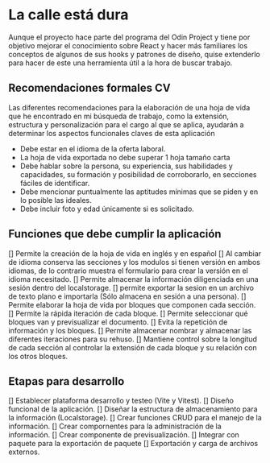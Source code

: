 # La calle está dura

Aunque el proyecto hace parte del programa del Odin Project y tiene por objetivo mejorar el conocimiento sobre React y hacer más familiares los conceptos de algunos de sus hooks y patrones de diseño, quise extenderlo para hacer de este una herramienta útil a la hora de buscar trabajo.

## Recomendaciones formales CV

Las diferentes recomendaciones para la elaboración de una hoja de vida que he encontrado en mi búsqueda de trabajo, como la extensión, estructura y personalización para el cargo al que se aplica, ayudarán a determinar los aspectos funcionales claves de esta aplicación

-   Debe estar en el idioma de la oferta laboral.
-   La hoja de vida exportada no debe superar 1 hoja tamaño carta
-   Debe hablar sobre la persona, su experiencia, sus habilidades y capacidades, su formación y posibilidad de corroborarlo, en secciones fáciles de identificar.
-   Debe mencionar puntualmente las aptitudes mínimas que se piden y en lo posible las ideales.
-   Debe incluir foto y edad únicamente si es solicitado.

## Funciones que debe cumplir la aplicación

[] Permite la creación de la hoja de vida en inglés y en español
[] Al cambiar de idioma conserva las secciones y los modulos si tienen versión en ambos idiomas, de lo contrario muestra el formulario para crear la versión en el idioma necesitado.
[] Permite almacenar la información diligenciada en una sesión dentro del localstorage.
[] permite exportar la sesion en un archivo de texto plano e importarla (Sólo almacena en sesión a una persona).
[] Permite elaborar la hoja de vida por bloques que componen cada sección.
[] Permite la rápida iteración de cada bloque.
[] Permite seleccionar qué bloques van y previsualizar el documento.
[] Evita la repetición de información y los bloques.
[] Permite almacenar nombrar y almacenar las diferentes iteraciones para su rehuso.
[] Mantiene control sobre la longitud de cada sección al controlar la extensión de cada bloque y su relación con los otros bloques.

## Etapas para desarrollo

[] Establecer plataforma desarrollo y testeo (Vite y Vitest).
[] Diseño funcional de la aplicación.
[] Diseñar la estructura de almacenamiento para la información (Localstorage).
[] Crear funciones CRUD para el manejo de la información.
[] Crear compornentes para la administración de la información.
[] Crear componente de previsualización.
[] Integrar con paquete para la exportación de paquete
[] Exportación y carga de archivos externos.
